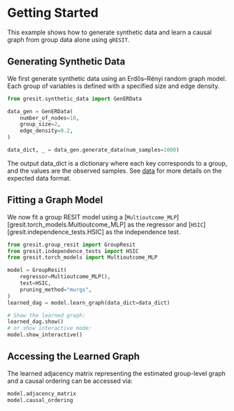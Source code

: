 # Getting Started

This example shows how to generate synthetic data and learn a causal graph from group data alone using `gRESIT`.

## Generating Synthetic Data

We first generate synthetic data using an Erdős–Rényi random graph model. Each group of variables is defined with a specified size and edge density.

```python
from gresit.synthetic_data import GenERData

data_gen = GenERData(
    number_of_nodes=10,
    group_size=2,
    edge_density=0.2,
)

data_dict, _ = data_gen.generate_data(num_samples=1000)
```

The output data_dict is a dictionary where each key corresponds to a group, and the values are the observed samples. See [data](data.md) for more details on the expected data format.

## Fitting a Graph Model

We now fit a group RESIT model using a [`Multioutcome_MLP`][gresit.torch_models.Multioutcome_MLP] as the regressor and [`HSIC`][gresit.independence_tests.HSIC] as the independence test.

```python
from gresit.group_resit import GroupResit
from gresit.independence_tests import HSIC
from gresit.torch_models import Multioutcome_MLP

model = GroupResit(
    regressor=Multioutcome_MLP(),
    test=HSIC,
    pruning_method="murgs",
)
learned_dag = model.learn_graph(data_dict=data_dict)

# Show the learned graph:
learned_dag.show()
# or show interactive mode:
model.show_interactive()
```

## Accessing the Learned Graph

The learned adjacency matrix representing the estimated group-level graph and a causal ordering can be accessed via:

```python
model.adjacency_matrix
model.causal_ordering
```
